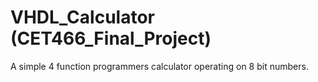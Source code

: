 # VHDL_Calculator (CET466_Final_Project)

A simple 4 function programmers calculator operating on 8 bit numbers.
